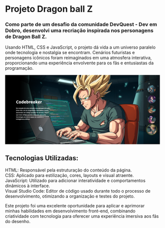 # Projeto Dragon ball Z

### Como parte de um desafio da comunidade DevQuest - Dev em Dobro, desenvolvi uma recriação inspirada nos personagens de Dragon Ball Z.
 Usando HTML, CSS e JavaScript, o projeto dá vida a um universo paralelo onde tecnologia e nostalgia se encontram. Cenários futuristas e personagens icônicos foram reimaginados em uma atmosfera interativa, proporcionando uma experiência envolvente para os fãs e entusiastas da programação.

<figuri>
<img src="Print Dragon ball Z.PNG"/> 
<figuri/>

## Tecnologias Utilizadas:

<p> HTML:  Responsável pela estruturação do conteúdo da página.<br>
CSS:  Aplicado para estilização, cores, layouts e visual atraente.<br>
JavaScript​:  Utilizado para adicionar interatividade e comportamentos dinâmicos à interface.<br>
Visual Studio Code:  Editor de código usado durante todo o processo de desenvolvimento, otimizando a organização e testes do projeto.</p>

Este projeto foi uma excelente oportunidade para aplicar e aprimorar minhas habilidades em desenvolvimento front-end, combinando criatividade com tecnologia para oferecer uma experiência imersiva aos fãs do desenho.
